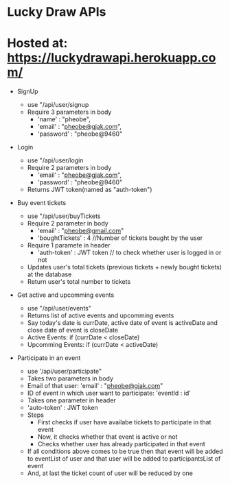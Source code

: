 # Lucky Draw APIs
# Hosted at: https://luckydrawapi.herokuapp.com/
* SignUp
  * use "/api/user/signup
  * Require 3 parameters in body
    * 'name' : "pheobe",
    * 'email' : "pheobe@gjak.com",
    * 'password' : "pheobe@9460" 

* Login
  * use "/api/user/login
  * Require 2 parameters in body
     * 'email' : "pheobe@gjak.com",
     * 'password' : "pheobe@9460"
  * Returns JWT token(named as "auth-token")

* Buy event tickets
  * use "/api/user/buyTickets
  * Require 2 parameter in body
     * 'email' : "pheobe@gmail.com"
     * 'boughtTickets' : 4     //Number of tickets bought by the  user
  * Require 1 paramete in header
     * 'auth-token' : JWT token // to check whether user is logged in or not
  * Updates user's total tickets (previous tickets + newly bought tickets) at the database
  * Return user's total number to tickets

* Get active and upcomming events 
   * use "/api/user/events"
   * Returns list of active events and upcomming events
   * Say today's date is currDate, active date of event is activeDate and close date of event is closeDate
    * Active Events: if (currDate < closeDate)
    * Upcomming Events: if (currDate < activeDate)
 
* Participate in an event
   * use '/api/user/participate"
   * Takes two parameters in body
    * Email of that user: 'email' : "pheobe@gjak.com"
    * ID of event in which user want to participate: 'eventId : id'
   * Takes one parameter in header
    * 'auto-token' : JWT token
   * Steps
     * First checks if user have availabe tickets to participate in that event
     * Now, it checks whether that event is active or not
     * Checks whether user has already participated in that event
   * If all conditions above comes to be true then that event will be added to eventList of user and that user will be added to participantsList of event
   * And, at last the ticket count of user will be reduced by one
    
